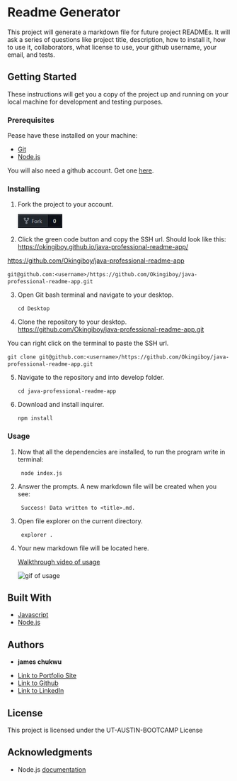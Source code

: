 # Readme Generator

This project will generate a markdown file for future project READMEs. It will ask a series of questions like project title, description, how to install it, how to use it, collaborators, what license to use, your github username, your email, and tests.

## Getting Started

These instructions will get you a copy of the project up and running on your local machine for development and testing purposes.

### Prerequisites

Pease have these installed on your machine:
* [Git](https://git-scm.com/downloads)
* [Node.js](https://nodejs.org/en/download/)

You will also need a github account. Get one [here](https://github.com/).

### Installing

1. Fork the project to your account.

    ![image of fork](develop/img/fork.jpg)

2. Click the green code button and copy the SSH url. Should look like this:
https://okingiboy.github.io/java-professional-readme-app/

https://github.com/Okingiboy/java-professional-readme-app

    git@github.com:<username>/https://github.com/Okingiboy/java-professional-readme-app.git
3. Open Git bash terminal and navigate to your desktop.
    ```
    cd Desktop
    ```
4. Clone the repository to your desktop. 
https://github.com/Okingiboy/java-professional-readme-app.git

You can right click on the terminal to paste the SSH url.

    git clone git@github.com:<username>/https://github.com/Okingiboy/java-professional-readme-app.git
5. Navigate to the repository and into develop folder.
    ```
    cd java-professional-readme-app
    ```
6. Download and install inquirer.
    ```
    npm install
    ```

### Usage

1. Now that all the dependencies are installed, to run the program write in terminal:

        node index.js

2. Answer the prompts. A new markdown file will be created when you see:

        Success! Data written to <title>.md.

3. Open file explorer on the current directory.

        explorer .

4. Your new markdown file will be located here.

    [Walkthrough video of usage](https://watch.screencastify.com/v/nFvatpta3K9wBEXbEvNh)
    
    ![gif of usage](develop/img/video.gif)
## Built With

* [Javascript](https://developer.mozilla.org/en-US/docs/Web/JavaScript)
* [Node.js](https://nodejs.org/docs/latest-v15.x/api/)

## Authors

* **james chukwu** 

- [Link to Portfolio Site](https://okingiboy.github.io/developer-profile-html-css-js-git-james/)
- [Link to Github](https://github.com/icortes)
- [Link to LinkedIn](https://www.linkedin.com/in/james-chukwu-238b3446/?lipi=urn%3Ali%3Apage%3Ad_flagship3_feed%3BEHZLwPjTTfGgZGF1o%2FlQ%2Bg%3D%3D)

## License

This project is licensed under the UT-AUSTIN-BOOTCAMP License 

## Acknowledgments

* Node.js [documentation](https://nodejs.org/docs/latest-v15.x/api/fs.html#fs_fs_writefile_file_data_options_callback)
